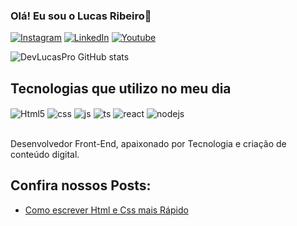 ### Olá! Eu sou o Lucas Ribeiro👋

[![Instagram](https://img.shields.io/badge/Instagram-E4405F?style=for-the-badge&logo=instagram&logoColor=white)](https://www.instagram.com/devcodepro)
[![LinkedIn](https://img.shields.io/badge/LinkedIn-0077B5?style=for-the-badge&logo=linkedin&logoColor=white)](https://www.linkedin.com/in/lucas-ribeiro-06347520a/)
[![Youtube](https://img.shields.io/badge/YouTube-FF0000?style=for-the-badge&logo=youtube&logoColor=white)](https://www.Youtube.com/c/devcodepro)

![DevLucasPro GitHub stats](https://github-readme-stats.vercel.app/api?username=devlucaspro&show_icons=true&theme=radical)

## Tecnologias que utilizo no meu dia

<div>
    <img align="center" alt="Html5" src="https://img.shields.io/badge/HTML5-E34F26?style=for-the-badge&logo=html5&logoColor=white"/>
     <img align="center" alt="css" src="https://img.shields.io/badge/CSS-239120?&style=for-the-badge&logo=css3&logoColor=white"/>
     <img align="center" alt="js" src="https://img.shields.io/badge/JavaScript-F7DF1E?style=for-the-badge&logo=javascript&logoColor=black"/>
      <img align="center" alt="ts" src="https://img.shields.io/badge/TypeScript-007ACC?style=for-the-badge&logo=typescript&logoColor=white">
      <img align="center" alt="react" src="https://img.shields.io/badge/React-20232A?style=for-the-badge&logo=react&logoColor=61DAFB">
       <img align="center" alt="nodejs" src="https://img.shields.io/badge/Node.js-43853D?style=for-the-badge&logo=node.js&logoColor=white">
</div><br/>

Desenvolvedor Front-End, apaixonado por Tecnologia e criação de conteúdo digital.

## Confira nossos Posts:

- [Como escrever Html e Css mais Rápido](https://www.instagram.com/p/Cg-IpV7Py56/?utm_source=ig_web_copy_link)<br/>

